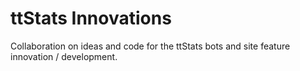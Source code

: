 ttStats Innovations
===================

Collaboration on ideas and code for the ttStats bots and site feature innovation / development.
